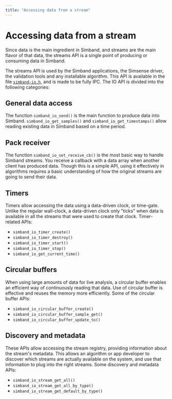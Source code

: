 ```yaml
---
title: "Accessing data from a stream"
---
```


# Accessing data from a stream

Since data is the main ingredient in Simband, and streams are the main flavor of that data, the streams API is a single point of producing or consuming data in Simband.

The streams API is used by the Simband applications, the Simsense driver, the validation tools and any installable algorithm.
This API is available in the file [`simband-io.h`][1], and is made to be fully IPC. The IO API is divided into the following categories:

## General data access
The function `simband_io_send()` is the main function to produce data into Simband.
`simband_io_get_samples()` and `simband_io_get_timestamps()` allow reading existing data in Simband based on a time period.

## Pack receiver
The function `simband_io_set_receive_cb()` is the most basic way to handle Simband streams. You receive a callback with a data array when another client has produced data.
Though this is a simple API, using it effectively in algorithms requires a basic understanding of how the original streams are going to send their data.

## Timers
Timers allow accessing the data using a data-driven clock, or time-gate. Unlike the regular wall-clock, a data-driven clock only "ticks" when data is available in all the streams that were used to create that clock. 
Timer-related APIs:

- `simband_io_timer_create()`
- `simband_io_timer_destroy()`
- `simband_io_timer_start()`
- `simband_io_timer_stop()`
- `simband_io_get_current_time()`

## Circular buffers
When using large amounts of data for live analysis, a circular buffer enables an efficient way of continuously reading that data. Use of circular buffer is effective and reuses the memory more efficiently.
Some of the circular buffer APIs:

- `simband_io_circular_buffer_create()`
- `simband_io_circular_buffer_sample_get()`
- `simband_io_circular_buffer_update_to()`

## Discovery and metadata
These APIs allow accessing the stream registry, providing information about the stream's metadata. This allows an algorithm or app developer to discover which streams are actually available on the system, and use that information to plug into the right streams. Some discovery and metadata APIs:

- `simband_io_stream_get_all()`
- `simband_io_stream_get_all_by_type()`
- `simband_io_stream_get_default_by_type()`

[1]: /simband/simband-documentation/simband-api.html "Simband API"